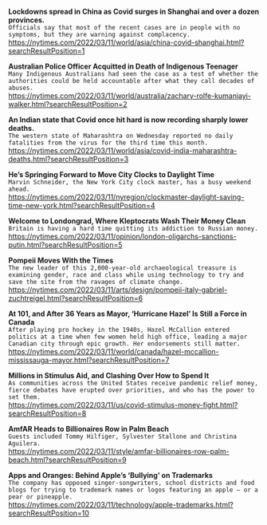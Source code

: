 **Lockdowns spread in China as Covid surges in Shanghai and over a dozen provinces.**\
`Officials say that most of the recent cases are in people with no symptoms, but they are warning against complacency.`\
https://nytimes.com/2022/03/11/world/asia/china-covid-shanghai.html?searchResultPosition=1

**Australian Police Officer Acquitted in Death of Indigenous Teenager**\
`Many Indigenous Australians had seen the case as a test of whether the authorities could be held accountable after what they call decades of abuses.`\
https://nytimes.com/2022/03/11/world/australia/zachary-rolfe-kumanjayi-walker.html?searchResultPosition=2

**An Indian state that Covid once hit hard is now recording sharply lower deaths.**\
`The western state of Maharashtra on Wednesday reported no daily fatalities from the virus for the third time this month.`\
https://nytimes.com/2022/03/11/world/asia/covid-india-maharashtra-deaths.html?searchResultPosition=3

**He’s Springing Forward to Move City Clocks to Daylight Time**\
`Marvin Schneider, the New York City clock master, has a busy weekend ahead.`\
https://nytimes.com/2022/03/11/nyregion/clockmaster-daylight-saving-time-new-york.html?searchResultPosition=4

**Welcome to Londongrad, Where Kleptocrats Wash Their Money Clean**\
`Britain is having a hard time quitting its addiction to Russian money.`\
https://nytimes.com/2022/03/11/opinion/london-oligarchs-sanctions-putin.html?searchResultPosition=5

**Pompeii Moves With the Times**\
`The new leader of this 2,000-year-old archaeological treasure is examining gender, race and class while using technology to try and save the site from the ravages of climate change.`\
https://nytimes.com/2022/03/11/arts/design/pompeii-italy-gabriel-zuchtreigel.html?searchResultPosition=6

**At 101, and After 36 Years as Mayor, ‘Hurricane Hazel’ Is Still a Force in Canada**\
`After playing pro hockey in the 1940s, Hazel McCallion entered politics at a time when few women held high office, leading a major Canadian city through epic growth. Her endorsements still matter.`\
https://nytimes.com/2022/03/11/world/canada/hazel-mccallion-mississauga-mayor.html?searchResultPosition=7

**Millions in Stimulus Aid, and Clashing Over How to Spend It**\
`As communities across the United States receive pandemic relief money, fierce debates have erupted over priorities, and who has the power to set them.`\
https://nytimes.com/2022/03/11/us/covid-stimulus-money-fight.html?searchResultPosition=8

**AmfAR Heads to Billionaires Row in Palm Beach**\
`Guests included Tommy Hilfiger, Sylvester Stallone and Christina Aguilera.`\
https://nytimes.com/2022/03/11/style/amfar-billionaires-row-palm-beach.html?searchResultPosition=9

**Apps and Oranges: Behind Apple’s ‘Bullying’ on Trademarks**\
`The company has opposed singer-songwriters, school districts and food blogs for trying to trademark names or logos featuring an apple — or a pear or pineapple.`\
https://nytimes.com/2022/03/11/technology/apple-trademarks.html?searchResultPosition=10

